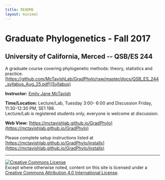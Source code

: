 ```yaml
---
title: README
layout: minimal
---
```



# Graduate Phylogenetics - Fall 2017

## University of California, Merced -- QSB/ES 244

A graduate course covering phylogenetic methods: theory, statistics and practice.  
[https://github.com/McTavishLab/GradPhylo/raw/master/docs/QSB_ES_244_syllabus_Aug_25.pdf](Syllabus)

**Instructor:**  [Emily Jane McTavish](http://McTavishLab.github.io/)

**Time/Location:** Lecture/Lab, Tuesday 3:00- 6:00 and Discussion Friday, 11:30-12:30 PM, SE1 198.  
Lecture/Lab is registered students only, everyone is welcome at discussion.

**Web View:** [https://mctavishlab.github.io/GradPhylo](https://mctavishlab.github.io/GradPhylo)

Please complete setup instructions listed at [https://mctavishlab.github.io/GradPhylo/installs](https://mctavishlab.github.io/GradPhylo/installs)


---
<a rel="license" href="http://creativecommons.org/licenses/by/4.0/"><img alt="Creative Commons License" style="border-width:0" src="https://i.creativecommons.org/l/by/4.0/88x31.png" /></a><br />Except where otherwise noted, content on this site is licensed under a <a rel="license" href="http://creativecommons.org/licenses/by/4.0/">Creative Commons Attribution 4.0 International License</a>.
